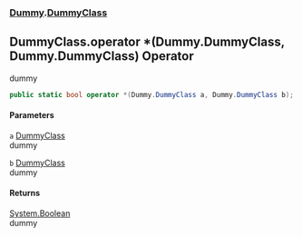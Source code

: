 ### [Dummy](./Dummy.md 'Dummy').[DummyClass](./Dummy-DummyClass.md 'Dummy.DummyClass')
## DummyClass.operator *(Dummy.DummyClass, Dummy.DummyClass) Operator
dummy  
```csharp
public static bool operator *(Dummy.DummyClass a, Dummy.DummyClass b);
```
#### Parameters
<a name='Dummy-DummyClass-op_Multiply(Dummy-DummyClass_Dummy-DummyClass)-a'></a>
`a` [DummyClass](./Dummy-DummyClass.md 'Dummy.DummyClass')  
dummy  
  
<a name='Dummy-DummyClass-op_Multiply(Dummy-DummyClass_Dummy-DummyClass)-b'></a>
`b` [DummyClass](./Dummy-DummyClass.md 'Dummy.DummyClass')  
dummy  
  
#### Returns
[System.Boolean](https://docs.microsoft.com/en-us/dotnet/api/System.Boolean 'System.Boolean')  
dummy  

